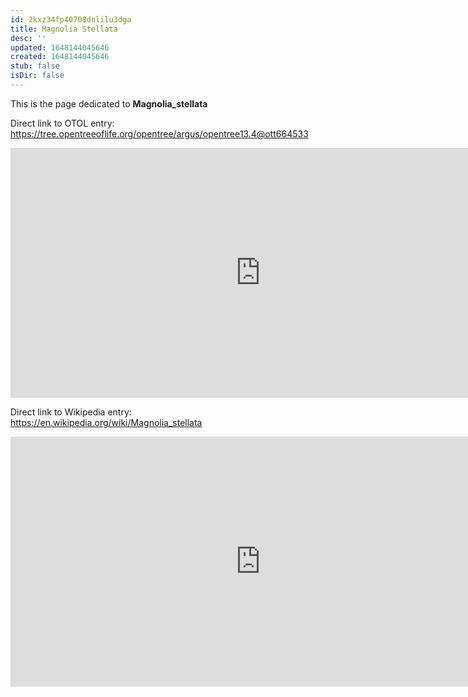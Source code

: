 ```yaml
---
id: 2kxz34fp40708dnlilu3dga
title: Magnolia Stellata
desc: ''
updated: 1648144045646
created: 1648144045646
stub: false
isDir: false
---
```

This is the page dedicated to **Magnolia_stellata**


Direct link to OTOL entry: https://tree.opentreeoflife.org/opentree/argus/opentree13.4@ott664533



<html>
    <body>
    <iframe src="https://tree.opentreeoflife.org/opentree/argus/opentree13.4@ott664533"
    width="800" height="400" frameborder="0" allowfullscreen> </iframe>
    </body>
</html>
    


Direct link to Wikipedia entry: https://en.wikipedia.org/wiki/Magnolia_stellata



<html>
    <body>
    <iframe src="https://en.wikipedia.org/wiki/Magnolia_stellata"
    width="800" height="400" frameborder="0" allowfullscreen> </iframe>
    </body>
</html>
    
